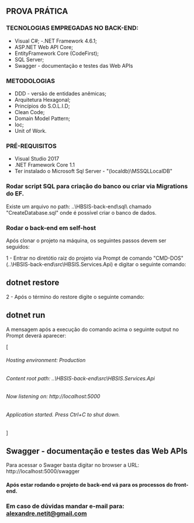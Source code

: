 ## PROVA PRÁTICA 

### TECNOLOGIAS EMPREGADAS NO BACK-END:
- Visual C#;
-.NET Framework 4.6.1;
- ASP.NET Web API Core;
- EntityFramework Core (CodeFirst);
- SQL Server;
- Swagger - documentação e testes das Web APIs

### METODOLOGIAS
- DDD - versão de entidades anêmicas;
- Arquitetura Hexagonal;
- Princípios do S.O.L.I.D;
- Clean Code;
- Domain Model Pattern;
- Ioc;
- Unit of Work.

### PRÉ-REQUISITOS
- Visual Studio 2017
- .NET Framework Core 1.1
- Ter instalado o Microsoft Sql Server - "(localdb)\MSSQLLocalDB"

### Rodar script SQL para criação do banco ou criar via Migrations do EF.
Existe um arquivo no path: ..\HBSIS-back-end\sql\ chamado "CreateDatabase.sql" onde é possível criar o banco de dados.

### Rodar o back-end em self-host

Após clonar o projeto na máquina, os seguintes passos devem ser seguidos:

1 - Entrar no diretótio raiz do projeto via Prompt de comando "CMD-DOS" (..\HBSIS-back-end\src\HBSIS.Services.Api) e digitar o seguinte comando:

## dotnet restore

2 - Após o término do restore digite o seguinte comando:

## dotnet run

A mensagem após a execução do comando acima o seguinte output no Prompt deverá aparecer: 

[
###### Hosting environment: Production
###### Content root path: ..\HBSIS-back-end\src\HBSIS.Services.Api
###### Now listening on: http://localhost:5000
###### Application started. Press Ctrl+C to shut down.
]

## Swagger - documentação e testes das Web APIs
Para acessar o Swager basta digitar no browser a URL: http://localhost:5000/swagger

#### Após estar rodando o projeto de back-end vá para os processos do front-end.

### Em caso de dúvidas mandar e-mail para: alexandre.netit@gmail.com
